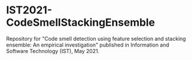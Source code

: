 # IST2021-CodeSmellStackingEnsemble

Repository for "Code smell detection using feature selection and stacking ensemble: An empirical investigation" published in Information and Software Technology (IST), May 2021.